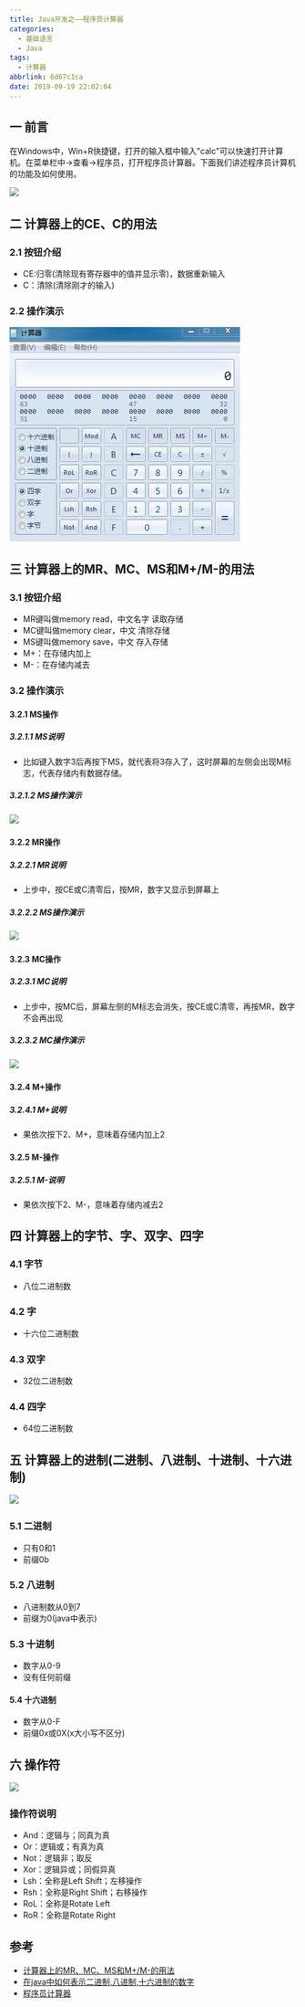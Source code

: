 ```yaml
---
title: Java开发之——程序员计算器
categories:
  - 基础语言
  - Java
tags:
  - 计算器
abbrlink: 6d67c1ca
date: 2019-09-19 22:02:04
---
```

## 一 前言
在Windows中，Win+R快捷键，打开的输入框中输入"calc"可以快速打开计算机。在菜单栏中->查看->程序员，打开程序员计算器。下面我们讲述程序员计算机的功能及如何使用。  

![][1]

<!--more-->

## 二 计算器上的CE、C的用法

### 2.1 按钮介绍
* CE:归零(清除现有寄存器中的值并显示零)，数据重新输入
* C：清除(清除刚才的输入)

### 2.2 操作演示
![CE AND C][2]

## 三 计算器上的MR、MC、MS和M+/M-的用法

### 3.1 按钮介绍
* MR键叫做memory read，中文名字 读取存储
* MC键叫做memory clear，中文 清除存储
* MS键叫做memory save，中文 存入存储
* M+：在存储内加上
* M-：在存储内减去

### 3.2 操作演示
#### 3.2.1 MS操作
##### 3.2.1.1 MS说明
* 比如键入数字3后再按下MS，就代表将3存入了，这时屏幕的左侧会出现M标志，代表存储内有数据存储。

##### 3.2.1.2 MS操作演示
![][3]

#### 3.2.2 MR操作
##### 3.2.2.1 MR说明
* 上步中，按CE或C清零后，按MR，数字又显示到屏幕上

##### 3.2.2.2 MS操作演示
![][4]

#### 3.2.3 MC操作
##### 3.2.3.1 MC说明
* 上步中，按MC后，屏幕左侧的M标志会消失，按CE或C清零，再按MR，数字不会再出现

##### 3.2.3.2 MC操作演示
![][5]

#### 3.2.4 M+操作
##### 3.2.4.1 M+说明
* 果依次按下2、M+，意味着存储内加上2

#### 3.2.5 M-操作
##### 3.2.5.1 M-说明
* 果依次按下2、M-，意味着存储内减去2


## 四 计算器上的字节、字、双字、四字
### 4.1 字节
* 八位二进制数

### 4.2 字
* 十六位二进制数

### 4.3 双字
* 32位二进制数

### 4.4 四字
* 64位二进制数


## 五 计算器上的进制(二进制、八进制、十进制、十六进制)
![][6]
### 5.1 二进制
* 只有0和1
* 前缀0b

### 5.2 八进制
* 八进制数从0到7
* 前缀为0(java中表示)

### 5.3 十进制
* 数字从0-9
* 没有任何前缀

#### 5.4 十六进制
* 数字从0-F
* 前缀0x或0X(x大小写不区分)

## 六 操作符
![][7]
### 操作符说明
* And：逻辑与；同真为真
* Or：逻辑或；有真为真
* Not：逻辑非；取反
* Xor：逻辑异或；同假异真
* Lsh：全称是Left Shift；左移操作
* Rsh：全称是Right Shift；右移操作
* RoL：全称是Rotate Left
* RoR：全称是Rotate Right

## 参考
* [计算器上的MR、MC、MS和M+/M-的用法][20]
* [在java中如何表示二进制,八进制,十六进制的数字][21]
* [程序员计算器][22]


[1]: https://raw.githubusercontent.com/PGzxc/images/master/blog-images/java-calc-program.png
[2]: https://raw.githubusercontent.com/PGzxc/images/master/blog-images/java-calc-ce-c.gif
[3]: https://raw.githubusercontent.com/PGzxc/images/master/blog-images/java-calc-ms.gif
[4]: https://raw.githubusercontent.com/PGzxc/images/master/blog-images/java-calc-mr.gif
[5]: https://raw.githubusercontent.com/PGzxc/images/master/blog-images/java-calc-mc.gif
[6]: https://raw.githubusercontent.com/PGzxc/images/master/blog-images/java-calc-binary.png
[7]: https://raw.githubusercontent.com/PGzxc/images/master/blog-images/java-calc-operator.png


[20]: https://jingyan.baidu.com/article/b87fe19e72f7b35219356851.html
[21]: https://jingyan.baidu.com/article/17bd8e527d045185ab2bb831.html
[22]: https://blog.csdn.net/komtao520/article/details/86546609

